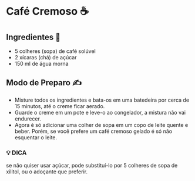 # Café Cremoso ☕

## Ingredientes 📙
- 5 colheres (sopa) de café solúvel
- 2 xícaras (chá) de açúcar
- 150 ml de água morna

## Modo de Preparo ✍️
- Misture todos os ingredientes e bata-os em uma batedeira por cerca de 15 minutos, até o creme ficar aerado.
- Guarde o creme em um pote e leve-o ao congelador, a mistura não vai endurecer.
- Agora é só adicionar uma colher de sopa em um copo de leite quente e beber. Porém, se você prefere um café cremoso gelado é só não esquentar o leite.

### 💡 DICA
 se não quiser usar açúcar, pode substituí-lo por 5 colheres de sopa de xilitol, ou o adoçante que preferir.